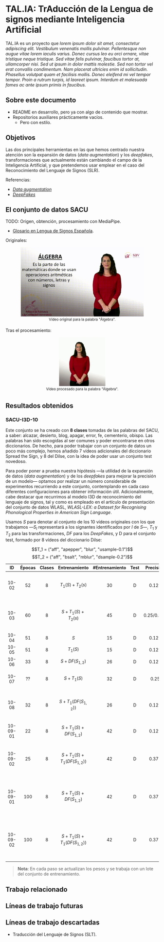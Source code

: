 # TAL.IA: TrAducción de la Lengua de signos mediante Inteligencia Artificial

TAL.IA es un proyecto que *lorem ipsum dolor sit amet, consectetur adipiscing elit. Vestibulum venenatis mollis pulvinar. Pellentesque non augue vitae lorem iaculis varius. Donec cursus leo eu orci ornare, vitae tristique neque tristique. Sed vitae felis pulvinar, faucibus tortor at, ullamcorper nisi. Sed ut ipsum in dolor mattis molestie. Sed non tortor vel erat convallis condimentum. Nam placerat ultricies enim id sollicitudin. Phasellus volutpat quam et facilisis mollis. Donec eleifend mi vel tempor tempor. Proin a rutrum turpis, id laoreet ipsum. Interdum et malesuada fames ac ante ipsum primis in faucibus.*

## Sobre este documento
- README en desarrollo, pero ya con algo de contenido que mostrar.
- Repositorios auxiliares prácticamente vacíos.
  - Pero con estilo.

## Objetivos

Las dos principales herramientas en las que hemos centrado nuestra atención son la expansión de datos (*data augmentation*) y los *deepfakes*, transformaciones que actualmente están cambiando el campo de la Inteligencia Artificial, y que pretendemos usar emplear en el caso del Reconocimiento del Lenguaje de Signos (SLR).

Referencias:
* [*Data augmentation*](https://tal-ia.github.io/data_augmentation/)
* [*DeepFakes*](https://tal-ia.github.io/deepfakes/)

## El conjunto de datos SACU

TODO: Origen, obtención, procesamiento con MediaPipe.

* [Glosario en Lengua de Signos Española](https://sacu.us.es/ne-prestaciones-discapacidad-glosario).

Originales:
<p align='center'><img src='gif/sinprocesar_Algebra.gif' width='80%'><br><sup>Vídeo original para la palabra "Álgebra".</sup><br></p>

Tras el procesamiento:
<p align='center'><img src='gif/original_Algebra.gif' width='30%'><br><sup>Vídeo procesado para la palabra "Álgebra".</sup><br></p>

## Resultados obtenidos

### SACU-I3D-10

Este conjunto se ha creado con **8 clases** tomadas de las palabras del SACU, a saber: alcazar, desierto, blog, apagar, error, fe, cementerio, obispo. Las palabras han sido escogidas al ser comunes y poder encontrarse en otros diccionarios. De hecho, para poder trabajar con un conjunto de datos un poco más complejo, hemos añadido 7 vídeos adicionales del diccionario Spread the Sign, y 8 del Dilse, con la idea de poder usar un conjunto test novedoso.

Para poder poner a prueba nuestra hipótesis —la utilidad de la expansión de datos (*data augmentation*) y de los *deepfakes* para mejorar la precisión de un modelo— optamos por realizar un número considerable de experimentos recurriendo a este conjunto, contemplando en cada caso diferentes configuraciones para obtener información útil. Adicionalmente, cabe destacar que recurrimos al modelo I3D de reconocimiento del lenguaje de signos, tal y como es empleado en el artículo de presentación del conjunto de datos WLASL, *WLASL-LEX: a Dataset for Recognising Phonological Properties in American Sign Language*.

Usamos $S$ para denotar al conjunto de los 10 vídeos originales con los que trabajamos —$S_{I}$ representará a los signantes identificados por $I$ de $S$—, $T_1$ y $T_2$ para las transformaciones, $DF$ para los *DeepFakes*, y D para el conjunto test, formado por 8 vídeos del diccionario Dilse:

$$T_1 = ("aff", "apepper", "blur", "usample-0.1")$$
$$T_2 = ("aff", "bsalt", "mblur", "dsample-0.2")$$

| ID | Épocas | Clases | Entrenamiento | #Entrenamiento | Test | Precisión | Notas |
|:-:|:-:|:------:|:-------------:|:----:|:----:|:---------:|:-----:|
| 10-02 | 52 |  8     | $T_1(S) + T_2(s)$ | 30 | D | 0.125 | Empezaba con 0.25, pero al poco se redujo |
| 10-03 | 60 | 8 | $S + T_1(S) + T_2(s)$ | 45 | D | 0.25/0.375 | Existe variación, llegando a 0.375 en varias ocasiones |
| 10-04 | 51 | 8 | $S$ | 15 | D | 0.125 | |
| 10-05 | 51 | 8 | $T_1(S)$ | 15 | D | 0.125 | |
| 10-06 | 33 | 8 | $S + DF(S_{1,2})$ | 26 | D | 0.125 | |
| 10-07 | ?? | 8 | $S + T_1(S)$ | 32 | D | 0.25 | Mejoras claras desde el principio |
| 10-08 | 32 | 8 | $S + T_1(DF(S_{1,2}))$ | 26 | D | 0.125 | Nótese que no se considera $T_1(S \setminus S_{1,2})$ |
| 10-09-01 | 22 | 8 | $S + T_1(S) + DF(S_{1,2})$ | 42 | D | 0.125 | Llega a 0.25 y 0.375 al principio |
| 10-09-02 | 25 | 8 | $S + T_1(S) + T_1(DF(S_{1,2}))$ | 42 | D | 0.375 | LLega a 0.25 en 162 pasos, y en 266 a la marca|
| 10-09-01 | 100 | 8 | $S + T_1(S) + DF(S_{1,2})$ | 42 | D | 0.375 | 0.25 subiendo en 252 pasos, llegando a 0.375 máas adelante |
| 10-09-02 | 100 | 8 | $S + T_1(S) + T_1(DF(S_{1,2}))$ | 42 | D | 0.375 | A partir del paso 360 empieza a bajar y luego se estabiliza en 0.125 |

> **Nota**: En cada paso se actualizan los pesos y se trabaja con un lote del conjunto de entrenamiento.

## Trabajo relacionado

## Líneas de trabajo futuras

## Líneas de trabajo descartadas

- Traducción del Lenguaje de Signos (SLT).


